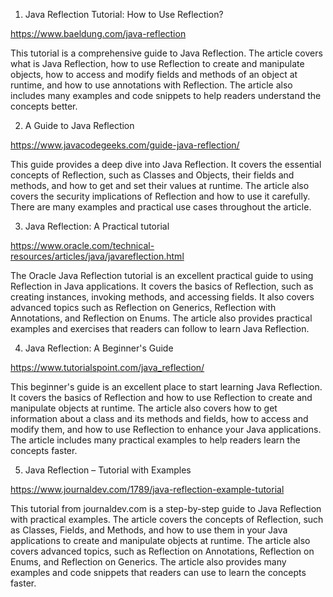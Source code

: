

1. Java Reflection Tutorial: How to Use Reflection? 

https://www.baeldung.com/java-reflection 

This tutorial is a comprehensive guide to Java Reflection. The article covers what is Java Reflection, how to use Reflection to create and manipulate objects, how to access and modify fields and methods of an object at runtime, and how to use annotations with Reflection. The article also includes many examples and code snippets to help readers understand the concepts better. 

2. A Guide to Java Reflection 

https://www.javacodegeeks.com/guide-java-reflection/ 

This guide provides a deep dive into Java Reflection. It covers the essential concepts of Reflection, such as Classes and Objects, their fields and methods, and how to get and set their values at runtime. The article also covers the security implications of Reflection and how to use it carefully. There are many examples and practical use cases throughout the article. 

3. Java Reflection: A Practical tutorial 

https://www.oracle.com/technical-resources/articles/java/javareflection.html 

The Oracle Java Reflection tutorial is an excellent practical guide to using Reflection in Java applications. It covers the basics of Reflection, such as creating instances, invoking methods, and accessing fields. It also covers advanced topics such as Reflection on Generics, Reflection with Annotations, and Reflection on Enums. The article also provides practical examples and exercises that readers can follow to learn Java Reflection. 

4. Java Reflection: A Beginner's Guide 

https://www.tutorialspoint.com/java_reflection/ 

This beginner's guide is an excellent place to start learning Java Reflection. It covers the basics of Reflection and how to use Reflection to create and manipulate objects at runtime. The article also covers how to get information about a class and its methods and fields, how to access and modify them, and how to use Reflection to enhance your Java applications. The article includes many practical examples to help readers learn the concepts faster. 

5. Java Reflection – Tutorial with Examples 

https://www.journaldev.com/1789/java-reflection-example-tutorial 

This tutorial from journaldev.com is a step-by-step guide to Java Reflection with practical examples. The article covers the concepts of Reflection, such as Classes, Fields, and Methods, and how to use them in your Java applications to create and manipulate objects at runtime. The article also covers advanced topics, such as Reflection on Annotations, Reflection on Enums, and Reflection on Generics. The article also provides many examples and code snippets that readers can use to learn the concepts faster.